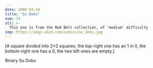 ```yaml
---
date: 2006-03-10
title: "Su Doku"
num: 74
alt: >-
  This one is from the Red Belt collection, of 'medium' difficulty
img: https://imgs.xkcd.com/comics/su_doku.jpg
---
```

[A square divided into 2&times;2 squares, the top-right one has an 1 in it, the bottom-right one has a 0, the two left ones are empty.]

Binary Su Doku